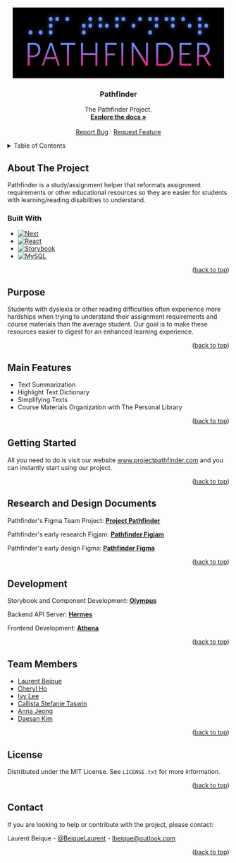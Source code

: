 <a name="readme-top"></a>


<!-- PROJECT LOGO -->
<br />
<div align="center">
  <a href="https://github.com/lbeique/Pathfinder">
    <img src="images/logo.jpg" alt="Pathfinder Logo" width="480" height="160">
  </a>

<h3 align="center">Pathfinder</h3>

  <p align="center">
    The Pathfinder Project.
    <br />
    <a href="https://github.com/lbeique/Pathfinder"><strong>Explore the docs »</strong></a>
    <br />
    <br />
    <a href="https://github.com/lbeique/Pathfinder/issues">Report Bug</a>
    ·
    <a href="https://github.com/lbeique/Pathfinder/issues">Request Feature</a>
  </p>
</div>



<!-- TABLE OF CONTENTS -->
<details>
  <summary>Table of Contents</summary>
  <ol>
    <li>
      <a href="#about-the-project">About The Project</a>
      <ul>
        <li><a href="#built-with">Built With</a></li>
      </ul>
    </li>
    <li><a href="#purpose">Purpose</a></li>
    <li><a href="#main-features">Main Features</a></li>
    <li><a href="#getting-started">Getting Started</a></li>
    <li><a href="#research-and-design-documents">Design</a></li>
    <li><a href="#development">Development</a></li>
    <li><a href="#team-members">Team Members</a></li>
    <li><a href="#license">License</a></li>
    <li><a href="#contact">Contact</a></li>
  </ol>
</details>



<!-- ABOUT THE PROJECT -->
## About The Project

Pathfinder is a study/assignment helper that reformats assignment requirements or other educational resources so they are easier for students with learning/reading disabilities to understand.


### Built With

* [![Next][Next.js]][Next-url]
* [![React][React.js]][React-url]
* [![Storybook][Storybook.js]][Storybook-url]
* [![MySQL][MySQL]][MySQL-url]

<p align="right">(<a href="#readme-top">back to top</a>)</p>


<!-- PUROPOSE -->
## Purpose

Students with dyslexia or other reading difficulties often experience more hardships when trying to understand their assignment requirements and course materials than the average student. Our goal is to make these resources easier to digest for an enhanced learning experience.

<p align="right">(<a href="#readme-top">back to top</a>)</p>



<!-- MAIN FEATURES -->
## Main Features
* Text Summarization
* Highlight Text Dictionary
* Simplifying Texts
* Course Materials Organization with The Personal Library

<p align="right">(<a href="#readme-top">back to top</a>)</p>



<!-- GETTING STARTED -->
## Getting Started

All you need to do is visit our website www.projectpathfinder.com and you can instantly start using our project.

<p align="right">(<a href="#readme-top">back to top</a>)</p>


<!-- DESIGN DOCUMENTS -->
## Research and Design Documents

Pathfinder's Figma Team Project:
<a href="https://www.figma.com/files/project/37898347/Team-project?fuid=1018768937161552575"><strong>Project Pathfinder</strong></a>

Pathfinder's early research Figjam:
<a href="https://www.figma.com/file/5uhAAMwg8mkt4xLeN6tnzy/Research"><strong>Pathfinder Figjam</strong></a>

Pathfinder's early design Figma:
<a href="https://www.figma.com/file/9d94dbWawYK0n9Iy2kdOn9/Design?node-id=0%3A1"><strong>Pathfinder Figma</strong></a>

<p align="right">(<a href="#readme-top">back to top</a>)</p>



<!-- DEVELOPMENT -->
## Development

Storybook and Component Development:
<a href="https://github.com/lbeique/Olympus"><strong>Olympus</strong></a>

Backend API Server:
<a href="https://github.com/lbeique/Olympus"><strong>Hermes</strong></a>

Frontend Development:
<a href="https://github.com/lbeique/Olympus"><strong>Athena</strong></a>

<p align="right">(<a href="#readme-top">back to top</a>)</p>



<!-- Team Members -->
## Team Members

* [Laurent Beique](lbeique@outlook.com)
* [Cheryl Ho](ho.cheryl@outlook.com)
* [Ivy Lee](ivy1920lee@gmail.com)
* [Callista Stefanie Taswin](callistastefanie@gmail.com)
* [Anna Jeong](seohyun9672@gmail.com)
* [Daesan Kim](daesan98@gmail.com)

<p align="right">(<a href="#readme-top">back to top</a>)</p>



<!-- LICENSE -->
## License

Distributed under the MIT License. See `LICENSE.txt` for more information.

<p align="right">(<a href="#readme-top">back to top</a>)</p>



<!-- CONTACT -->
## Contact

If you are looking to help or contribute with the project, please contact:

Laurent Beique - [@BeiqueLaurent](https://twitter.com/BeiqueLaurent) - lbeique@outlook.com


<p align="right">(<a href="#readme-top">back to top</a>)</p>



<!-- MARKDOWN LINKS & IMAGES -->
[Next.js]: https://img.shields.io/badge/next.js-20232A?style=for-the-badge&logo=nextdotjs&logoColor=white
[Next-url]: https://nextjs.org/
[React.js]: https://img.shields.io/badge/React-20232A?style=for-the-badge&logo=react&logoColor=61DAFB
[React-url]: https://reactjs.org/
[Storybook.js]: https://img.shields.io/badge/Storybook-20232A?style=for-the-badge&logo=storybook&logoColor=FF4785
[Storybook-url]: https://storybook.js.org/
[MySQL]: https://img.shields.io/badge/MySQL-20232A?style=for-the-badge&logo=mysql&logoColor=035480
[MySQL-url]: https://www.mysql.com/
